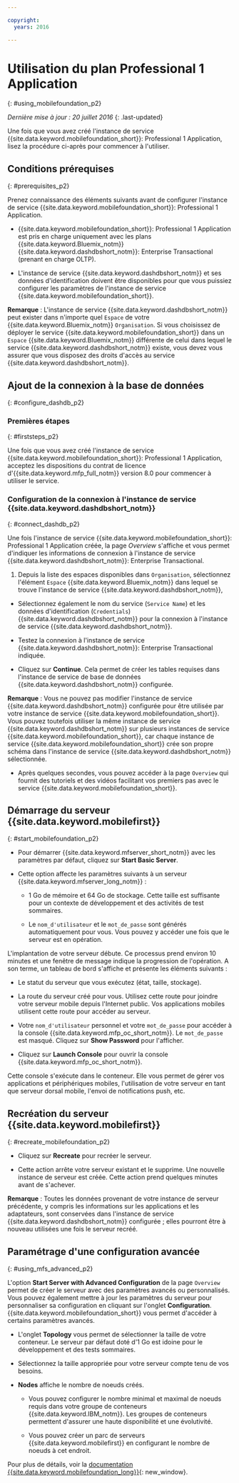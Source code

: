 ```yaml
---

copyright:
  years: 2016

---
```


#	Utilisation du plan Professional 1 Application
{: #using_mobilefoundation_p2}

*Dernière mise à jour : 20 juillet 2016*
{: .last-updated}

Une fois que vous avez créé l'instance de service
{{site.data.keyword.mobilefoundation_short}}: Professional 1
Application, lisez la procédure ci-après pour commencer à l'utiliser.

## Conditions prérequises
{: #prerequisites_p2}

Prenez connaissance des éléments suivants avant de configurer l'instance
de service {{site.data.keyword.mobilefoundation_short}}: Professional 1
Application.
* {{site.data.keyword.mobilefoundation_short}}: Professional 1
Application est pris en charge uniquement avec les plans {{site.data.keyword.Bluemix_notm}}
{{site.data.keyword.dashdbshort_notm}}: Enterprise Transactional
(prenant en charge OLTP).

* L'instance de service {{site.data.keyword.dashdbshort_notm}}
et ses données d'identification doivent être disponibles pour que vous puissiez
configurer les paramètres de l'instance de service {{site.data.keyword.mobilefoundation_short}}.

**Remarque** : L'instance de service
{{site.data.keyword.dashdbshort_notm}} peut exister dans n'importe
quel `Espace` de votre
{{site.data.keyword.Bluemix_notm}} `Organisation`. Si
vous choisissez de déployer le service
{{site.data.keyword.mobilefoundation_short}} dans un
`Espace` {{site.data.keyword.Bluemix_notm}}
différente de celui dans lequel le service
{{site.data.keyword.dashdbshort_notm}} existe, vous devez vous
assurer que vous disposez des droits d'accès au service {{site.data.keyword.dashdbshort_notm}}.


## Ajout de la connexion à la base de données
{: #configure_dashdb_p2}

###  Premières étapes
{: #firststeps_p2}

Une fois que vous avez créé l'instance de service
{{site.data.keyword.mobilefoundation_short}}: Professional 1
Application, acceptez les
dispositions du contrat de licence
d'{{site.data.keyword.mfp_full_notm}} version 8.0 pour commencer à
utiliser le service.

### Configuration de la connexion à l'instance de service {{site.data.keyword.dashdbshort_notm}}
{: #connect_dashdb_p2}

Une fois l'instance de service
{{site.data.keyword.mobilefoundation_short}}:
Professional 1 Application créée, la page *Overview* s'affiche et
vous permet d'indiquer les informations de connexion à l'instance de service {{site.data.keyword.dashdbshort_notm}}: Enterprise Transactional.

1.  Depuis la liste des espaces disponibles dans `Organisation`, sélectionnez l'élément `Espace` {{site.data.keyword.Bluemix_notm}} dans lequel se trouve l'instance de service {{site.data.keyword.dashdbshort_notm}},

+ Sélectionnez également le nom du service (`Service
Name`) et les données d'identification
(`Credentials`)
{{site.data.keyword.dashdbshort_notm}} pour la connexion à l'instance
de service {{site.data.keyword.dashdbshort_notm}}.

+  Testez la connexion à l'instance de service
{{site.data.keyword.dashdbshort_notm}}: Enterprise Transactional
indiquée.

+  Cliquez sur **Continue**. Cela permet de créer
les tables requises dans l'instance de service de base de données
{{site.data.keyword.dashdbshort_notm}} configurée.

**Remarque** : Vous ne pouvez pas modifier l'instance
de service {{site.data.keyword.dashdbshort_notm}} configurée pour être
utilisée par votre instance de service  {{site.data.keyword.mobilefoundation_short}}. Vous pouvez toutefois utiliser la même instance de service
{{site.data.keyword.dashdbshort_notm}} sur plusieurs instances de
service {{site.data.keyword.mobilefoundation_short}}, car chaque
instance de service {{site.data.keyword.mobilefoundation_short}} crée
son propre schéma dans l'instance de service
{{site.data.keyword.dashdbshort_notm}} sélectionnée.

* Après quelques secondes, vous pouvez accéder à la page
`Overview` qui fournit des tutoriels et des vidéos facilitant
vos premiers pas avec le service
{{site.data.keyword.mobilefoundation_short}}.

## Démarrage du serveur {{site.data.keyword.mobilefirst}}
{: #start_mobilefoundation_p2}

* Pour démarrer {{site.data.keyword.mfserver_short_notm}} avec
les paramètres par défaut, cliquez sur **Start Basic Server**.

* Cette option affecte les paramètres suivants à un serveur
{{site.data.keyword.mfserver_long_notm}} :
    -  1 Go de mémoire et 64 Go de stockage. Cette taille est suffisante
pour un contexte de développement et des activités de test sommaires.

    -	Le `nom_d'utilisateur` et le `mot_de_passe` sont générés automatiquement pour vous. Vous pouvez y accéder une fois que le
serveur est en opération.

L'implantation de votre serveur débute. Ce processus prend environ 10 minutes et une fenêtre de
message indique la progression de l'opération. A son terme, un tableau de bord s'affiche et présente les éléments suivants :

  -	Le statut du serveur que vous exécutez (état, taille, stockage).

  -	La route du serveur créé pour vous. Utilisez cette route pour joindre votre serveur mobile depuis l'Internet public. Vos applications mobiles utilisent cette
route pour accéder au serveur.

  -	Votre `nom_d'utilisateur` personnel et votre `mot_de_passe`
pour accéder à la console {{site.data.keyword.mfp_oc_short_notm}}. Le
`mot_de_passe` est masqué. Cliquez sur **Show Password** pour l'afficher.

*	Cliquez sur **Launch Console** pour ouvrir la
console {{site.data.keyword.mfp_oc_short_notm}}.


Cette console s'exécute dans le conteneur. Elle vous permet de gérer vos
applications et périphériques mobiles, l'utilisation de votre serveur en tant
que serveur dorsal mobile, l'envoi de notifications push, etc.

## Recréation du serveur {{site.data.keyword.mobilefirst}}
{: #recreate_mobilefoundation_p2}

*	Cliquez sur **Recreate** pour recréer le serveur.

* Cette action arrête votre serveur existant et le supprime. Une
nouvelle instance de serveur est créée. Cette action prend quelques minutes avant de s'achever.

**Remarque** : Toutes les données provenant de votre
instance de serveur précédente, y compris les informations sur les applications
et les adaptateurs, sont conservées dans l'instance de service
{{site.data.keyword.dashdbshort_notm}} configurée ; elles pourront être
à nouveau utilisées une fois le serveur recréé.

##	Paramétrage d'une configuration avancée
{: #using_mfs_advanced_p2}

L'option **Start Server with Advanced Configuration**
de la page `Overview` permet de créer le serveur avec des
paramètres avancés ou personnalisés. Vous pouvez également mettre à jour les paramètres du serveur
pour personnaliser sa configuration en cliquant sur l'onglet **Configuration**. {{site.data.keyword.mobilefoundation_short}} vous permet d'accéder à
certains paramètres avancés.

*	L'onglet **Topology** vous permet de sélectionner
la taille de votre conteneur. Le serveur par défaut doté d'1 Go est idoine pour
le développement et des tests sommaires.
  - Sélectionnez la taille appropriée pour votre serveur compte tenu de
vos besoins.

  - **Nodes** affiche le nombre de noeuds créés.
      - Vous pouvez configurer le nombre minimal et maximal de noeuds
requis dans votre groupe de conteneurs {{site.data.keyword.IBM_notm}}. Les
groupes de conteneurs permettent d'assurer une haute disponibilité et une évolutivité.

      - Vous pouvez créer un parc
de serveurs {{site.data.keyword.mobilefirst}} en configurant le nombre
de noeuds à cet endroit.

Pour plus de détails, voir la
[documentation {{site.data.keyword.mobilefoundation_long}}](https://www.ibm.com/support/knowledgecenter/SSHS8R_8.0.0/wl_welcome.html){: new_window}.
